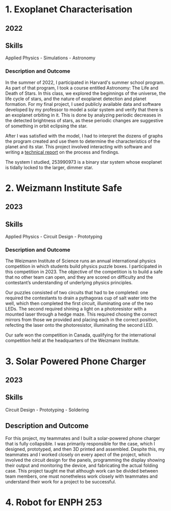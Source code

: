 # 1. Exoplanet Characterisation
## 2022
## Skills
Applied Physics - Simulations - Astronomy 
### Description and Outcome
In the summer of 2022, I participated in Harvard's summer school program. As part of that program, I took a course entitled Astronomy: The Life and Death of Stars. In this class, we explored the beginnings of the universe, the life cycle of stars, and the nature of exoplanet detection and planet formation. For my final project, I used publicly available data and software developed by my professor to model a solar system and verify that there is an exoplanet orbiting in it. This is done by analyzing periodic decreases in the detected brightness of stars, as these periodic changes are suggestive of something in orbit eclipsing the star.

After I was satisfied with the model, I had to interpret the dozens of graphs the program created and use them to determine the characteristics of the planet and its star. This project involved interacting with software and writing a [technical report](https://drive.google.com/file/d/1xTxBpl6BDuQzn3yw4_8OyXE1H1EhJcpb/view) on the process and findings.

The system I studied, 253990973 is a binary star system whose exoplanet is tidally locked to the larger, dimmer star.

# 2. Weizmann Institute Safe 
## 2023
## Skills
Applied Physics - Circuit Design - Prototyping
### Description and Outcome
The Weizmann Institute of Science runs an annual international physics competition in which students build physics puzzle boxes. I participated in this competition in 2023. The objective of the competition is to build a safe that no other team can open, and they are scored on difficulty and the contestant’s understanding of underlying physics principles.

Our puzzles consisted of two circuits that had to be completed: one required the contestants to drain a pythagoras cup of salt water into the well, which then completed the first circuit, illuminating one of the two LEDs. The second required shining a light on a photoresistor with a mounted laser through a hedge maze. This required chosing the correct mirrors from those we provided and placing each in the correct position, refecting the laser onto the photoresistor, illuminating the second LED.

Our safe won the competition in Canada, qualifying for the international competition held at the headquarters of the Weizmann Institute.

# 3. Solar Powered Phone Charger 
## 2023 
## Skills
Circuit Design - Prototyping - Soldering
## Description and Outcome
For this project, my teammates and I built a solar-powered phone charger that is fully collapsible. I was primarily responsible
for the case, which I designed, prototyped, and then 3D printed and assembled. Despite this, my teammates and I worked
closely on every apect of the project, which involved the circuit design for the panels, programming the display showing their output and monitoring the device, and fabricating the actual folding case. This project taught me that although
work can be divided between team members, one must nonetheless work closely with teammates and understand their work
for a project to be successful.


# 4. Robot for ENPH 253 

